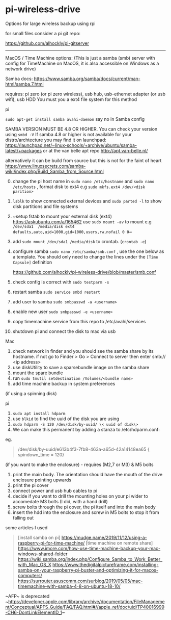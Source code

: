 # pi-wireless-drive
Options for large wireless backup using rpi


for small files consider a pi git repo:

https://github.com/alhockly/pi-gitserver

-----
MacOS / Time Machine options: (This is just a samba (smb) server with config for TimeMachine on MacOS, it is also accessible on Windows as a network drive)

Samba docs: https://www.samba.org/samba/docs/current/man-html/samba.7.html

requires: pi zero (or pi zero wireless), usb hub, usb-ethernet adapter (or usb wifi), usb HDD
You must you a ext4 file system for this method

pi 
 
`sudo apt-get install samba avahi-daemon` say no in Samba config

SAMBA VERSION MUST BE 4.8 OR HIGHER. You can check your version using `smbd -V`
If samba 4.8 or higher is not available for your distro/archtecture you may find it on launchpad:
https://launchpad.net/~linux-schools/+archive/ubuntu/samba-latest/+packages
or at the van belle apt repo
http://apt.van-belle.nl/

alternatively it can be build from source but this is not for the faint of heart
https://www.linuxsecrets.com/samba-wiki/index.php/Build_Samba_from_Source.html

0. change the pi host name in `sudo nano /etc/hostname` and `sudo nano /etc/hosts` , format disk to ext4 e.g `sudo mkfs.ext4 /dev/<disk parition>`
1. `lsblk` to show connected external devices and `sudo parted -l` to show disk partitions and file systems
2. ~setup fstab to mount your external disk (ext4) https://askubuntu.com/a/165462 use `sudo mount -av` to mount
e.g `/dev/sda1  /media/disk ext4 defaults,auto,uid=1000,gid=1000,users,rw,nofail 0 0`~
2. add `sudo mount /dev/sda1 /media/disk` to crontab. (`crontab -e`) 
3. configure samba `sudo nano /etc/samba/smb.conf` , use the one below as a template. You should only need to change the lines under the `[Time Capsule]` definition

	https://github.com/alhockly/pi-wireless-drive/blob/master/smb.conf
4. check config is correct with `sudo testparm -s`
5. restart samba `sudo service smbd restart`
6. add user to samba `sudo smbpasswd -a <username>`
7. enable new user `sudo smbpasswd -e <username>`
8. copy timemachine.service from this repo to /etc/avahi/services
9. shutdown pi and connect the disk to mac via usb


Mac
1. check network in finder and you should see the samba share by its hostname. if not go to Finder > Go > Connect to server then enter smb:// \<ip address\>
2. use diskUtility to save a sparsebundle image on the samba share
3. mount the spare bundle
4. run `sudo tmutil setdestination /Volumes/<bundle name>`
5. add time machine backup in system preferences

(if using a spinning disk)

pi
1.  `sudo apt install hdparm`
2. use `blkid` to find the uuid of the disk you are using
3. `sudo hdparm -S 120 /dev/disk/by-uuid/ \< uuid of disk\>`
4. We can make this permanent by adding a stanza to /etc/hdparm.conf:

eg.
>/dev/disk/by-uuid/e613b4f3-7fb8-463a-a65d-42a14148ea65 {
>	spindown_time = 120}

(if you want to make the enclosure) - requires (M2,7 or M3) & M5 bolts
1. print the main body. The orientation should have the mouth of the drive enclosure pointing upwards
2. print the pi cover
3. connect power and usb hub cables to pi
4. decide if you want to drill the mounting holes on your pi wider to accomedate M3 bolts (I did, with a hand drill)
5. screw bolts through the pi cover, the pi itself and into the main body
6. insert the hdd into the enclosure and screw in M5 bolts to stop it from falling out



some articles I used

>[install samba on pi] https://mudge.name/2019/11/12/using-a-raspberry-pi-for-time-machine/
>[time machine on remote share] https://www.imore.com/how-use-time-machine-backup-your-mac-windows-shared-folder
>https://wiki.samba.org/index.php/Configure_Samba_to_Work_Better_with_Mac_OS_X
>https://www.thedigitalpictureframe.com/installing-samba-on-your-raspberry-pi-buster-and-optimizing-it-for-macos-computers/
>https://surrouter.asuscomm.com/surblog/2019/05/05/mac-timemachine-with-samba-4-8-on-ubuntu-18-10/


~AFP~ is deprecated
~https://developer.apple.com/library/archive/documentation/FileManagement/Conceptual/APFS_Guide/FAQ/FAQ.html#//apple_ref/doc/uid/TP40016999-CH6-DontLinkElementID_1~


